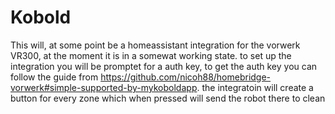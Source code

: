 # Kobold

This will, at some point be a homeassistant integration for the vorwerk VR300, at the moment it is in a somewat working state.
to set up the integration you will be promptet for a auth key, to get the auth key you can follow the guide from  https://github.com/nicoh88/homebridge-vorwerk#simple-supported-by-mykoboldapp. the integratoin will create a button for every zone which when pressed will send the robot there to clean